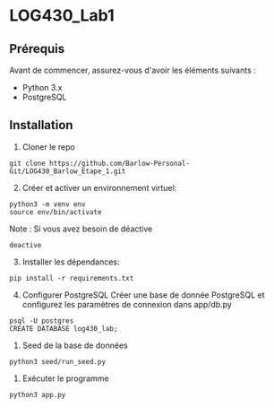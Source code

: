 # LOG430_Lab1

## Prérequis
Avant de commencer, assurez-vous d'avoir les éléments suivants :
- Python 3.x
- PostgreSQL

## Installation
1. Cloner le repo
```
git clone https://github.com/Barlow-Personal-Git/LOG430_Barlow_Etape_1.git
```
2. Créer et activer un environnement virtuel:
```
python3 -m venv env
source env/bin/activate
```

Note : Si vous avez besoin de déactive
```
deactive
```

3. Installer les dépendances:
```
pip install -r requirements.txt
```

4. Configurer PostgreSQL
Créer une base de donnée PostgreSQL et configurez les paramètres de connexion dans app/db.py
```
psql -U postgres
CREATE DATABASE log430_lab;
```

1. Seed de la base de données
```
python3 seed/run_seed.py 
```

1. Exécuter le programme
```
python3 app.py
```
